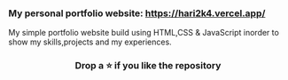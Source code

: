 ### My personal portfolio website: https://hari2k4.vercel.app/

My simple portfolio website build using HTML,CSS & JavaScript inorder to show my skills,projects and my experiences.

### <div align="center"> Drop a ⭐ if you like the repository</div>
